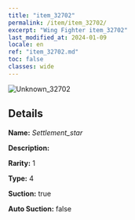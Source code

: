 ```yaml
---
title: "item_32702"
permalink: /item/item_32702/
excerpt: "Wing Fighter item_32702"
last_modified_at: 2024-01-09
locale: en
ref: "item_32702.md"
toc: false
classes: wide
---
```



 ![Unknown_32702](/images/item/Settlement_star_p.png)



## Details

 **Name:** *Settlement_star* 

 **Description:** 

 **Rarity:** 1 

 **Type:** 4 

 **Suction:** true 

 **Auto Suction:** false 


